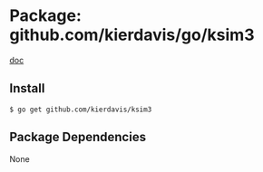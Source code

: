 Package: github.com/kierdavis/go/ksim3
======================================

[doc](http://gopkgdoc.appspot.com/pkg/github.com/kierdavis/go/ksim3)



Install
-------

    $ go get github.com/kierdavis/ksim3

Package Dependencies
--------------------

None

